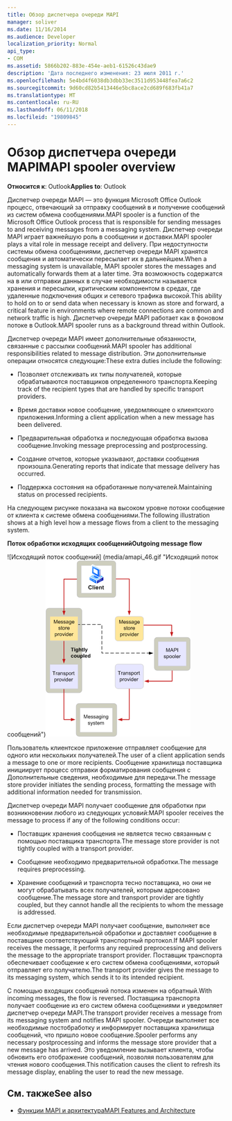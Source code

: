 ```yaml
---
title: Обзор диспетчера очереди MAPI
manager: soliver
ms.date: 11/16/2014
ms.audience: Developer
localization_priority: Normal
api_type:
- COM
ms.assetid: 5866b202-883e-454e-aeb1-61526c43dae9
description: 'Дата последнего изменения: 23 июля 2011 г.'
ms.openlocfilehash: 5e4bd4f6038db3dbb33ec3511d953448fea7a6c2
ms.sourcegitcommit: 9d60cd82b5413446e5bc8ace2cd689f683fb41a7
ms.translationtype: MT
ms.contentlocale: ru-RU
ms.lasthandoff: 06/11/2018
ms.locfileid: "19809845"
---
```

# <a name="mapi-spooler-overview"></a><span data-ttu-id="f1078-103">Обзор диспетчера очереди MAPI</span><span class="sxs-lookup"><span data-stu-id="f1078-103">MAPI spooler overview</span></span>
  
<span data-ttu-id="f1078-104">**Относится к**: Outlook</span><span class="sxs-lookup"><span data-stu-id="f1078-104">**Applies to**: Outlook</span></span> 
  
<span data-ttu-id="f1078-105">Диспетчер очереди MAPI — это функция Microsoft Office Outlook процесс, отвечающий за отправку сообщений в и получение сообщений из систем обмена сообщениями.</span><span class="sxs-lookup"><span data-stu-id="f1078-105">MAPI spooler is a function of the Microsoft Office Outlook process that is responsible for sending messages to and receiving messages from a messaging system.</span></span> <span data-ttu-id="f1078-106">Диспетчер очереди MAPI играет важнейшую роль в сообщении и доставки.</span><span class="sxs-lookup"><span data-stu-id="f1078-106">MAPI spooler plays a vital role in message receipt and delivery.</span></span> <span data-ttu-id="f1078-107">При недоступности системы обмена сообщениями, диспетчер очереди MAPI хранятся сообщения и автоматически пересылает их в дальнейшем.</span><span class="sxs-lookup"><span data-stu-id="f1078-107">When a messaging system is unavailable, MAPI spooler stores the messages and automatically forwards them at a later time.</span></span> <span data-ttu-id="f1078-108">Эта возможность содержатся на в или отправки данных в случае необходимости называется хранения и пересылки, критическим компонентом в средах, где удаленные подключения общих и сетевого трафика высокой.</span><span class="sxs-lookup"><span data-stu-id="f1078-108">This ability to hold on to or send data when necessary is known as store and forward, a critical feature in environments where remote connections are common and network traffic is high.</span></span> <span data-ttu-id="f1078-109">Диспетчер очереди MAPI работает как в фоновом потоке в Outlook.</span><span class="sxs-lookup"><span data-stu-id="f1078-109">MAPI spooler runs as a background thread within Outlook.</span></span>
  
<span data-ttu-id="f1078-110">Диспетчер очереди MAPI имеет дополнительные обязанности, связанные с рассылки сообщений.</span><span class="sxs-lookup"><span data-stu-id="f1078-110">MAPI spooler has additional responsibilities related to message distribution.</span></span> <span data-ttu-id="f1078-111">Эти дополнительные операции относятся следующие:</span><span class="sxs-lookup"><span data-stu-id="f1078-111">These extra duties include the following:</span></span>
  
- <span data-ttu-id="f1078-112">Позволяет отслеживать их типы получателей, которые обрабатываются поставщиков определенного транспорта.</span><span class="sxs-lookup"><span data-stu-id="f1078-112">Keeping track of the recipient types that are handled by specific transport providers.</span></span>
    
- <span data-ttu-id="f1078-113">Время доставки новое сообщение, уведомляющее о клиентского приложения.</span><span class="sxs-lookup"><span data-stu-id="f1078-113">Informing a client application when a new message has been delivered.</span></span>
    
- <span data-ttu-id="f1078-114">Предварительная обработка и последующая обработка вызова сообщение.</span><span class="sxs-lookup"><span data-stu-id="f1078-114">Invoking message preprocessing and postprocessing.</span></span>
    
- <span data-ttu-id="f1078-115">Создание отчетов, которые указывают, доставки сообщения произошла.</span><span class="sxs-lookup"><span data-stu-id="f1078-115">Generating reports that indicate that message delivery has occurred.</span></span>
    
- <span data-ttu-id="f1078-116">Поддержка состояния на обработанные получателей.</span><span class="sxs-lookup"><span data-stu-id="f1078-116">Maintaining status on processed recipients.</span></span>
    
<span data-ttu-id="f1078-117">На следующем рисунке показана на высоком уровне потоки сообщение от клиента к системе обмена сообщениями.</span><span class="sxs-lookup"><span data-stu-id="f1078-117">The following illustration shows at a high level how a message flows from a client to the messaging system.</span></span>
  
<span data-ttu-id="f1078-118">**Поток обработки исходящих сообщений**</span><span class="sxs-lookup"><span data-stu-id="f1078-118">**Outgoing message flow**</span></span>
  
<span data-ttu-id="f1078-119">![Исходящий поток сообщений] (media/amapi_46.gif "Исходящий поток сообщений")</span><span class="sxs-lookup"><span data-stu-id="f1078-119">![Outgoing message flow](media/amapi_46.gif "Outgoing message flow")</span></span>
  
<span data-ttu-id="f1078-120">Пользователь клиентское приложение отправляет сообщение для одного или нескольких получателей.</span><span class="sxs-lookup"><span data-stu-id="f1078-120">The user of a client application sends a message to one or more recipients.</span></span> <span data-ttu-id="f1078-121">Сообщение хранилища поставщика инициирует процесс отправки форматирования сообщения с Дополнительные сведения, необходимые для передачи.</span><span class="sxs-lookup"><span data-stu-id="f1078-121">The message store provider initiates the sending process, formatting the message with additional information needed for transmission.</span></span>
  
<span data-ttu-id="f1078-122">Диспетчер очереди MAPI получает сообщение для обработки при возникновении любого из следующих условий:</span><span class="sxs-lookup"><span data-stu-id="f1078-122">MAPI spooler receives the message to process if any of the following conditions occur:</span></span>
  
- <span data-ttu-id="f1078-123">Поставщик хранения сообщения не является тесно связанным с помощью поставщика транспорта.</span><span class="sxs-lookup"><span data-stu-id="f1078-123">The message store provider is not tightly coupled with a transport provider.</span></span>
    
- <span data-ttu-id="f1078-124">Сообщение необходимо предварительной обработки.</span><span class="sxs-lookup"><span data-stu-id="f1078-124">The message requires preprocessing.</span></span>
    
- <span data-ttu-id="f1078-125">Хранение сообщений и транспорта тесно поставщика, но они не могут обрабатывать всех получателей, которым адресовано сообщение.</span><span class="sxs-lookup"><span data-stu-id="f1078-125">The message store and transport provider are tightly coupled, but they cannot handle all the recipients to whom the message is addressed.</span></span>
    
<span data-ttu-id="f1078-126">Если диспетчер очереди MAPI получает сообщение, выполняет все необходимые предварительной обработки и доставляет сообщение в поставщике соответствующий транспортный протокол.</span><span class="sxs-lookup"><span data-stu-id="f1078-126">If MAPI spooler receives the message, it performs any required preprocessing and delivers the message to the appropriate transport provider.</span></span> <span data-ttu-id="f1078-127">Поставщик транспорта обеспечивает сообщение к его систем обмена сообщениями, который отправляет его получателю.</span><span class="sxs-lookup"><span data-stu-id="f1078-127">The transport provider gives the message to its messaging system, which sends it to its intended recipient.</span></span>
  
<span data-ttu-id="f1078-128">С помощью входящих сообщений потока изменен на обратный.</span><span class="sxs-lookup"><span data-stu-id="f1078-128">With incoming messages, the flow is reversed.</span></span> <span data-ttu-id="f1078-129">Поставщика транспорта получает сообщение из его систем обмена сообщениями и уведомляет диспетчер очереди MAPI.</span><span class="sxs-lookup"><span data-stu-id="f1078-129">The transport provider receives a message from its messaging system and notifies MAPI spooler.</span></span> <span data-ttu-id="f1078-130">Очереди выполняет все необходимые постобработку и информирует поставщика хранилища сообщений, что пришло новое сообщение.</span><span class="sxs-lookup"><span data-stu-id="f1078-130">Spooler performs any necessary postprocessing and informs the message store provider that a new message has arrived.</span></span> <span data-ttu-id="f1078-131">Это уведомление вызывает клиента, чтобы обновить его отображение сообщений, позволяя пользователям для чтения нового сообщения.</span><span class="sxs-lookup"><span data-stu-id="f1078-131">This notification causes the client to refresh its message display, enabling the user to read the new message.</span></span>
  
## <a name="see-also"></a><span data-ttu-id="f1078-132">См. также</span><span class="sxs-lookup"><span data-stu-id="f1078-132">See also</span></span>

- [<span data-ttu-id="f1078-133">Функции MAPI и архитектура</span><span class="sxs-lookup"><span data-stu-id="f1078-133">MAPI Features and Architecture</span></span>](mapi-features-and-architecture.md)

